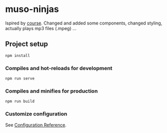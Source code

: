 # muso-ninjas

Ispired by [course](https://www.udemy.com/course/build-web-apps-with-vuejs-firebase/). Changed and added some components,
changed styling, actually plays mp3 files (.mpeg) ...

## Project setup

```
npm install
```

### Compiles and hot-reloads for development

```
npm run serve
```

### Compiles and minifies for production

```
npm run build
```

### Customize configuration

See [Configuration Reference](https://cli.vuejs.org/config/).
